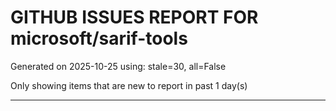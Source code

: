 
# GITHUB ISSUES REPORT FOR microsoft/sarif-tools


Generated on 2025-10-25 using: stale=30, all=False


Only showing items that are new to report in past 1 day(s)


---




















